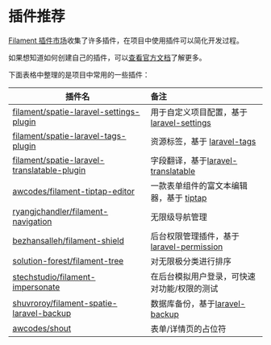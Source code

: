 # 插件推荐

[Filament 插件市场](https://filamentphp.com/plugins)收集了许多插件，在项目中使用插件可以简化开发过程。

如果想知道如何创建自己的插件，可以[查看官方文档](https://filamentphp.com/docs/3.x/support/plugins/getting-started)了解更多。

下面表格中整理的是项目中常用的一些插件：

| 插件名                                                                                                              | 备注                                                                             |
|------------------------------------------------------------------------------------------------------------------|:-------------------------------------------------------------------------------|
| [filament/spatie-laravel-settings-plugin](https://github.com/filamentphp/spatie-laravel-settings-plugin)         | 用于自定义项目配置，基于 [laravel-settings](https://github.com/spatie/laravel-settings)    |
| [filament/spatie-laravel-tags-plugin](https://github.com/filamentphp/spatie-laravel-tags-plugin)                 | 资源标签，基于 [laravel-tags](https://github.com/spatie/laravel-tags)                 |
| [filament/spatie-laravel-translatable-plugin](https://github.com/filamentphp/spatie-laravel-translatable-plugin) | 字段翻译，基于[laravel-translatable](https://github.com/spatie/laravel-translatable)  |
| [awcodes/filament-tiptap-editor](https://github.com/awcodes/filament-tiptap-editor)                              | 一款表单组件的富文本编辑器，基于 [tiptap](https://github.com/ueberdosis/tiptap)                |
| [ryangjchandler/filament-navigation](https://github.com/ryangjchandler/filament-navigation)                      | 无限级导航管理                                                                        |
| [bezhansalleh/filament-shield](https://github.com/bezhansalleh/filament-shield)                                  | 后台权限管理插件，基于 [laravel-permission](https://github.com/spatie/laravel-permission) |
| [solution-forest/filament-tree](https://github.com/solutionforest/filament-tree)                                 | 对无限极分类进行排序                                                                     |
| [stechstudio/filament-impersonate](https://github.com/stechstudio/filament-impersonate)                          | 在后台模拟用户登录，可快速对功能/权限的测试                                                         |
| [shuvroroy/filament-spatie-laravel-backup](https://github.com/shuvroroy/filament-spatie-laravel-backup)          | 数据库备份，基于[laravel-backup](https://github.com/spatie/laravel-backup)             |
| [awcodes/shout](https://github.com/awcodes/shout)                                                                | 表单/详情页的占位符                                                                     |
